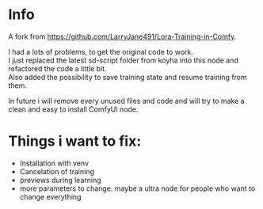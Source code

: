 # Info

A fork from https://github.com/LarryJane491/Lora-Training-in-Comfy.

I had a lots of problems, to get the original code to work.     
I just replaced the latest sd-script folder from koyha into this node and refactored the code a little bit.     
Also added the possibility to save training state and resume training from them.        

In future i will remove every unused files and code and will try to make a clean and easy to install ComfyUI node.

# Things i want to fix:
- Installation with venv
- Cancelation of training
- previews during learning
- more parameters to change. maybe a ultra node for people who want to change everything

